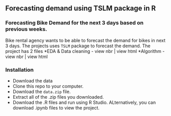 ## Forecasting demand using TSLM package in R
### Forecasting Bike Demand for the next 3 days based on previous weeks.
Bike rental agency wants to be able to forecast the demand for bikes in next 3 days. The projects uses `TSLM` package to forecast the demand. The project has 2 files
  *EDA & Data cleaning - view nbr | view html 
  *Algorithm  - view nbr | view html
### Installation
* Download the data
* Clone this repo to your computer.
* Download the `data.zip` file.
* Extract all of the .zip files you downloaded.
* Download the .R files and run using R Studio. ALternatively, you can download .ipynb files to view the project. 
